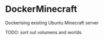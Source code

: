 # DockerMinecraft

Dockerising existing Ubuntu Minecraft server

TODO: sort out volumens and worlds
